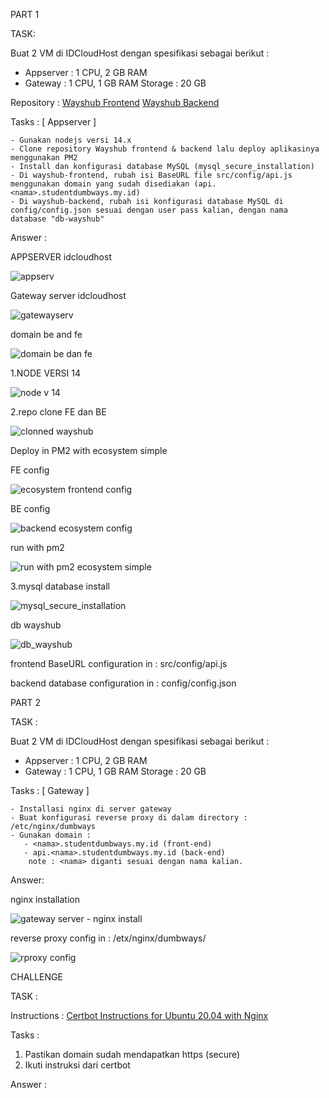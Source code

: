 PART 1

TASK:


Buat 2 VM di IDCloudHost dengan spesifikasi sebagai berikut :
   - Appserver : 1 CPU, 2 GB RAM
   - Gateway : 1 CPU, 1 GB RAM
    Storage : 20 GB

Repository :
[Wayshub Frontend](https://github.com/dumbwaysdev/wayshub-frontend)
[Wayshub Backend](https://github.com/dumbwaysdev/wayshub-backend)


Tasks :
[ Appserver ]

    - Gunakan nodejs versi 14.x
    - Clone repository Wayshub frontend & backend lalu deploy aplikasinya menggunakan PM2
    - Install dan konfigurasi database MySQL (mysql_secure_installation)
    - Di wayshub-frontend, rubah isi BaseURL file src/config/api.js menggunakan domain yang sudah disediakan (api.<nama>.studentdumbways.my.id)
    - Di wayshub-backend, rubah isi konfigurasi database MySQL di config/config.json sesuai dengan user pass kalian, dengan nama database "db-wayshub"


Answer :

APPSERVER idcloudhost

![appserv](https://user-images.githubusercontent.com/91004163/230774957-b20a4de3-20ca-42e8-99de-9d2be091dbe4.png)

Gateway server idcloudhost

![gatewayserv](https://user-images.githubusercontent.com/91004163/230774965-e989693a-3877-498d-8fa7-ce53d5ab2e5c.png)

domain be and fe

![domain be dan fe](https://user-images.githubusercontent.com/91004163/230775288-03c2e12c-6b08-4ee1-83fc-3e5c99756fd1.png)



1.NODE VERSI 14 

![node v 14](https://user-images.githubusercontent.com/91004163/230774229-83cb9c05-8a7d-44cb-99a4-ec3246873442.png)

2.repo clone FE dan BE 

![clonned wayshub](https://user-images.githubusercontent.com/91004163/230774253-b8b908ea-5fa2-42ed-a3fd-2482e0ac3a58.png)


Deploy in PM2 with ecosystem simple

FE config

![ecosystem frontend config](https://user-images.githubusercontent.com/91004163/230774370-4d705823-bfd4-4853-b359-9c4ddaa036fc.png)


BE config

![backend ecosystem config](https://user-images.githubusercontent.com/91004163/230774376-a1b80bfa-94cc-4b7f-b361-96425e63f658.png)

run with pm2

![run with pm2 ecosystem simple](https://user-images.githubusercontent.com/91004163/230774335-5ae8fbc1-ecb7-457f-956c-767f8592c179.png)


3.mysql database install


![mysql_secure_installation](https://user-images.githubusercontent.com/91004163/230774296-235710f0-4b34-4ea0-b3cf-2fa72514fac4.png)

db wayshub

![db_wayshub](https://user-images.githubusercontent.com/91004163/230774481-d7049afd-bfcd-450f-883e-2f392864326b.png)

frontend BaseURL configuration in : src/config/api.js


backend database configuration in : config/config.json


PART 2

TASK :


Buat 2 VM di IDCloudHost dengan spesifikasi sebagai berikut :
   - Appserver : 1 CPU, 2 GB RAM
   - Gateway : 1 CPU, 1 GB RAM
    Storage : 20 GB

Tasks :
[ Gateway ]

    - Installasi nginx di server gateway
    - Buat konfigurasi reverse proxy di dalam directory : /etc/nginx/dumbways
    - Gunakan domain :
       - <nama>.studentdumbways.my.id (front-end)
       - api.<nama>.studentdumbways.my.id (back-end)
        note : <nama> diganti sesuai dengan nama kalian.


Answer:

nginx installation

![gateway server - nginx install](https://user-images.githubusercontent.com/91004163/230775130-42673df0-bc55-4df1-ad2d-5cf8fc209231.png)

reverse proxy config in : /etx/nginx/dumbways/

![rproxy config](https://user-images.githubusercontent.com/91004163/230775164-6e16e140-54ec-423a-901e-fd6962a549de.png)



CHALLENGE

TASK :

Instructions :
[Certbot Instructions for Ubuntu 20.04 with Nginx](https://certbot.eff.org/instructions?ws=nginx&os=ubuntufocal)

Tasks :
1. Pastikan domain sudah mendapatkan https (secure)
2. Ikuti instruksi dari certbot

Answer :


